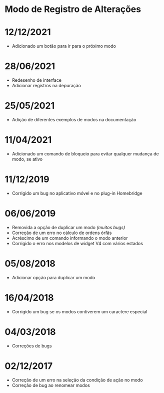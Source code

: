 # Modo de Registro de Alterações

# 12/12/2021

- Adicionado um botão para ir para o próximo modo

# 28/06/2021

- Redesenho de interface
- Adicionar registros na depuração

# 25/05/2021

- Adição de diferentes exemplos de modos na documentação

# 11/04/2021

- Adicionado um comando de bloqueio para evitar qualquer mudança de modo, se ativo

# 11/12/2019

- Corrigido um bug no aplicativo móvel e no plug-in Homebridge

# 06/06/2019

- Removida a opção de duplicar um modo *(muitos bugs)*
- Correção de um erro no cálculo de ordens órfãs
- Acréscimo de um comando informando o modo anterior
- Corrigido o erro nos modelos de widget V4 com vários estados

# 05/08/2018

- Adicionar opção para duplicar um modo

# 16/04/2018

- Corrigido um bug se os modos contiverem um caractere especial

# 04/03/2018

- Correções de bugs

# 02/12/2017

- Correção de um erro na seleção da condição de ação no modo
- Correção de bug ao renomear modos
